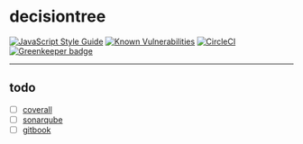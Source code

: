 # decisiontree
[![JavaScript Style Guide](https://img.shields.io/badge/code_style-standard-brightgreen.svg)](https://standardjs.com)
[![Known Vulnerabilities](https://snyk.io/test/github/itacirgabral/dc/badge.svg?targetFile=package.json)](https://snyk.io/test/github/itacirgabral/dc?targetFile=package.json)
[![CircleCI](https://circleci.com/gh/itacirgabral/dc.svg?style=svg)](https://circleci.com/gh/itacirgabral/dc) [![Greenkeeper badge](https://badges.greenkeeper.io/itacirgabral/dc.svg)](https://greenkeeper.io/)

----

## todo
- [ ] [coverall](https://coveralls.io/)
- [ ] [sonarqube](https://www.sonarqube.org/)
- [ ] [gitbook](https://www.gitbook.com/)
